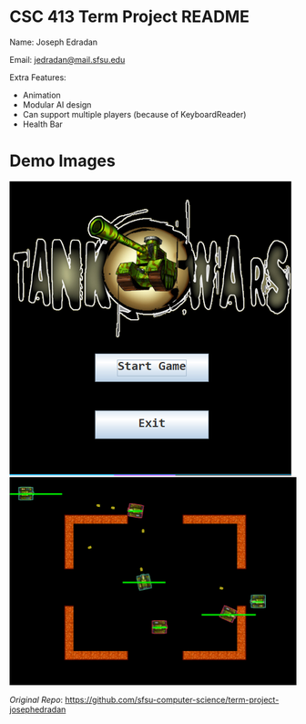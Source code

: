# CSC 413 Term Project README

Name: Joseph Edradan

Email: jedradan@mail.sfsu.edu

Extra Features:
* Animation
* Modular AI design
* Can support multiple players (because of KeyboardReader)
* Health Bar

# Demo Images

![image_1.png](https://raw.githubusercontent.com/josephedradan/csc_413_term_project_josephedradan/main/images/image_1.png)
![image_2.png](https://raw.githubusercontent.com/josephedradan/csc_413_term_project_josephedradan/main/images/image_2.png)

_Original Repo_: https://github.com/sfsu-computer-science/term-project-josephedradan